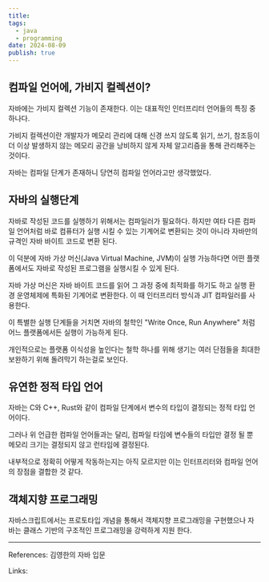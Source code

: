 ```yaml
---
title: 
tags:
  - java
  - programming
date: 2024-08-09
publish: true
---
```

## 컴파일 언어에, 가비지 컬렉션이?

자바에는 가비지 컬렉션 기능이 존재한다. 이는 대표적인 인터프리터 언어들의 특징 중 하나다.

가비지 컬렉션이란 개발자가 메모리 관리에 대해 신경 쓰지 않도록 읽기, 쓰기, 참조등이 더 이상 발생하지 않는 메모리 공간을 낭비하지 않게 자체 알고리즘을 통해 관리해주는 것이다.

자바는 컴파일 단계가 존재하니 당연히 컴파일 언어라고만 생각했었다.
## 자바의 실행단계

자바로 작성된 코드를 실행하기 위해서는 컴파일러가 필요하다. 하지만 여타 다른 컴파일 언어처럼 바로 컴퓨터가 실행 시킬 수 있는 기계어로 변환되는 것이 아니라 자바만의 규격인 자바 바이트 코드로 변환 된다.

이 덕분에 자바 가상 머신(Java Virtual Machine, JVM)이 실행 가능하다면 어떤 플랫폼에서도 자바로 작성된 프로그램을 실행시킬 수 있게 된다.

자바 가상 머신은 자바 바이트 코드를 읽어 그 과정 중에 최적화를 하기도 하고 실행 환경 운영체제에 특화된 기계어로 변환한다. 이 때 인터프리터 방식과 JIT 컴파일러를 사용한다.

이 특별한 실행 단계들을 거치면 자바의 철학인 "Write Once, Run Anywhere" 처럼 어느 플랫폼에서든 실행이 가능하게 된다.

개인적으로는 플랫폼 이식성을 높인다는 철학 하나를 위해 생기는 여러 단점들을 최대한 보완하기 위해 돌려막기 하는걸로 보인다.
## 유연한 정적 타입 언어

자바는 C와 C++, Rust와 같이 컴파일 단계에서 변수의 타입이 결정되는 정적 타입 언어이다.

그러나 위 언급한 컴파일 언어들과는 달리, 컴파일 타임에 변수들의 타입만 결정 될 뿐 메모리 크기는 결정되지 않고 런타임에 결정된다.

내부적으로 정확히 어떻게 작동하는지는 아직 모르지만 이는 인터프리터와 컴파일 언어의 장점을 결합한 것 같다.
## 객체지향 프로그래밍

자바스크립트에서는 프로토타입 개념을 통해서 객체지향 프로그래밍을 구현했으나 자바는 클래스 기반의 구조적인 프로그래밍을 강력하게 지원 한다.

---

References: 김영한의 자바 입문

Links: 